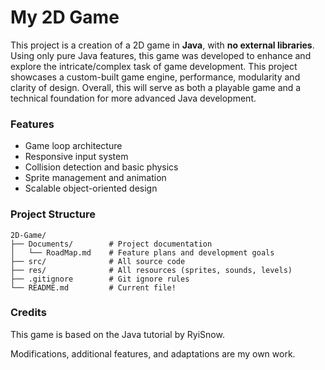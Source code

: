 # My 2D Game
This project is a creation of a 2D game in **Java**, with **no external libraries**. 
Using only pure Java features, this game was developed to enhance and explore the intricate/complex task of game development.
This project showcases a custom-built game engine, performance, modularity and clarity of design. Overall, this will serve as both a playable game and a technical foundation for more advanced Java development.

### Features
- Game loop architecture
- Responsive input system
- Collision detection and basic physics
- Sprite management and animation
- Scalable object-oriented design

### Project Structure

```
2D-Game/
├── Documents/        # Project documentation
│   └── RoadMap.md    # Feature plans and development goals
├── src/              # All source code
├── res/              # All resources (sprites, sounds, levels)
├── .gitignore        # Git ignore rules
└── README.md         # Current file!
```

### Credits
This game is based on the Java tutorial by RyiSnow.

Modifications, additional features, and adaptations are my own work.